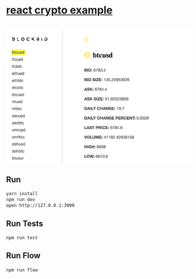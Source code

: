 # [react crypto example](https://github.com/StevenIseki/react-crypto-example)
#

![](https://raw.githubusercontent.com/StevenIseki/react-crypto-example/master/screenshot.png)

## Run

```
yarn install
npm run dev
open http://127.0.0.1:3000
```

## Run Tests

```
npm run test
```

## Run Flow

```
npm run flow
```
